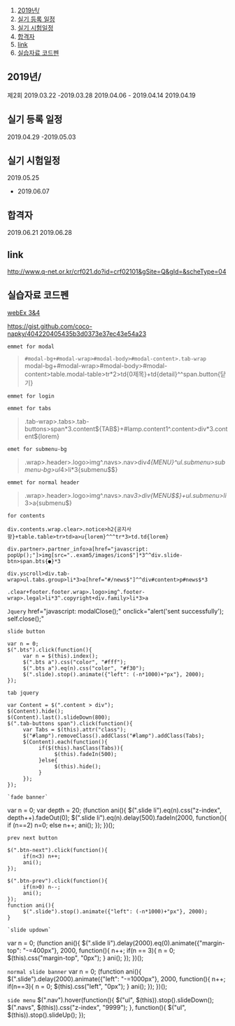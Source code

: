 
1. [2019년/](#2019년)
2. [실기 등록 일정](#실기-등록-일정)
3. [실기 시험일정](#실기-시험일정)
4. [합격자](#합격자)
5. [link](#link)
6. [실습자료 코드펜](#실습자료-코드펜)

## 2019년/
제2회	2019.03.22
-2019.03.28	2019.04.06 - 2019.04.14	2019.04.19	

## 실기 등록 일정
2019.04.29
-2019.05.03	

## 실기 시험일정
2019.05.25
- 2019.06.07	


## 합격자
2019.06.21
2019.06.28

## link
http://www.q-net.or.kr/crf021.do?id=crf02101&gSite=Q&gId=&scheType=04

## 실습자료 코드펜
[webEx 3&4](https://codepen.io/leetony/project/editor/DdeyKG)

https://gist.github.com/coco-napky/404220405435b3d0373e37ec43e54a23

`emmet for modal`
> `#modal-bg+#modal-wrap>#modal-body>#modal-content>.tab-wrap
> `modal-bg+#modal-wrap>#modal-body>#modal-content>table.modal-table>tr*2>td{0제목}+td{detail}^^span.button{닫기}

`emmet for login`

`emmet for tabs`
> .tab-wrap>.tabs>.tab-buttons>span*3.content${TAB$}+#lamp.content1^.content>div*3.content${lorem}

`emet for submenu-bg`
> .wrap>.header>.logo>img^.navs>.nav>div*4{MENU}^ul.submenu>submenu-bg>ul*4>li*3{submenu$$}

`emmet for normal header`
> .wrap>.header>.logo>img^.navs>.nav*3>div{MENU$$}+ul.submenu>li*3>a{submenu$}

`for contents`
```
div.contents.wrap.clear>.notice>h2{공지사항}+table.table>tr>td>a>u{lorem}^^^tr*3>td.td{lorem} 

div.partner>.partner_info>a[href="javascript: popUp();"]>img[src="..exam5/images/icon$"]*3^^div.slide-btn>span.bts{●}*3 

div.yscroll>div.tab-wrap>ul.tabs.group>li*3>a[href="#/news$"]^^div#content>p#news$*3

.clear+footer.footer.wrap>.logo>img^.footer-wrap>.legal>li*3^.copyright+div.family>li*3>a 

```


`Jquery`
href="javascript: modalClose();" onclick="alert('sent successfully'); self.close();"

`slide button`
```
var n = 0;
$(".bts").click(function(){
     var n = $(this).index();
     $(".bts a").css("color", "#fff");
     $(".bts a").eq(n).css("color", "#f30");
     $(".slide).stop().animate({"left": (-n*1000)+"px"}, 2000);
});
```
`tab jquery`
```
var Content = $(".content > div");
$(Content).hide();
$(Content).last().slideDown(800);
$(".tab-buttons span").click(function(){
     var Tabs = $(this).attr("class");
     $("#lamp").removeClass().addClass("#lamp").addClass(Tabs);
     $(Content).each(function(){
          if($(this).hasClass(Tabs)){
               $(this).fadeIn(500);
          }else{
               $(this).hide();
          }
     });
});

`fade banner`
```
var n = 0;
var depth = 20;
(function ani(){
     $(".slide li").eq(n).css("z-index", depth++).fadeOut(0);
     $(".slide li").eq(n).delay(500).fadeIn(2000, function(){
          if (n==2) n=0;
          else n++;
          ani();
     });
})();

`prev next button`
```
$(".btn-next").click(function(){
     if(n<3) n++;
     ani();
});

$(".btn-prev").click(function(){
     if(n>0) n--;
     ani();
});
function ani(){
     $(".slide").stop().animate({"left": (-n*1000)+"px"}, 2000);
}

`slide updown`
```
var n = 0;
(function ani(){
     $(".slide li").delay(2000).eq(0).animate({"margin-top": "-=400px"}, 2000, function(){
          n++;
          if(n == 3){
               n = 0;
               $(this).css("margin-top", "0px");
          }
          ani();
     });
})();

`normal slide banner`
var n = 0;
(function ani(){
     $(".slide").delay(2000).animate({"left": "-=1000px"}, 2000, function(){
          n++;
          if(n==3){
               n = 0;
               $(this).css("left", "0px");
          }
          ani();
     });
})();

`side menu`
$(".nav").hover(function(){
     $("ul", $(this)).stop().slideDown();
     $(".navs", $(this)).css("z-index", "9999");
}, function(){
     $("ul", $(this)).stop().slideUp();
});
